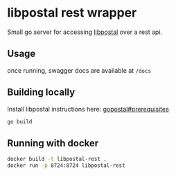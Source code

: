 # libpostal rest wrapper

Small go server for accessing [libpostal](https://github.com/openvenues/libpostal)
over a rest api.

## Usage

once running, swagger docs are available at `/docs`

## Building locally

Install libpostal
instructions here: [gopostal#prerequisites](https://github.com/openvenues/gopostal?tab=readme-ov-file#prerequisites)

```bash
go build
```

## Running with docker

```bash
docker build -t libpostal-rest .
docker run -p 8724:8724 libpostal-rest
```
